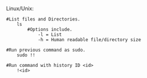Linux/Unix:

	#List files and Directories.
		ls
			#Options include.
				-l = List
				-h = Human readable file/directory size

    #Run previous command as sudo.
        sudo !!

    #Run command with history ID <id>
	    !<id>
